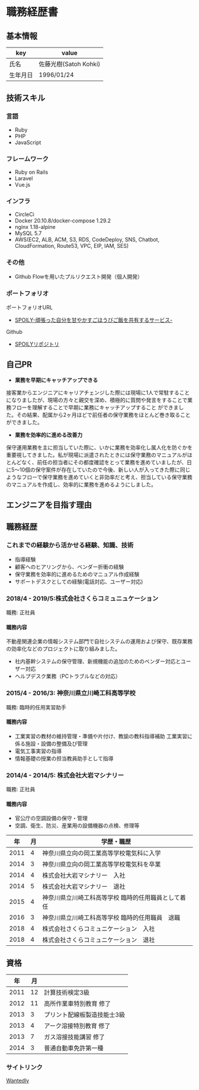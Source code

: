 # 職務経歴書

## 基本情報

|key|value|
|---|-----|
|氏名|佐藤光樹(Satoh Kohki)|
|生年月日|1996/01/24|

## 技術スキル
### 言語
- Ruby
- PHP
- JavaScript

### フレームワーク

- Ruby on Rails
- Laravel
- Vue.js

### インフラ
- CircleCi
- Docker 20.10.8/docker-compose 1.29.2
- nginx 1.18-alpine
- MySQL 5.7
- AWS(EC2, ALB, ACM, S3, RDS, CodeDeploy, SNS, Chatbot, CloudFormation, Route53, VPC, EIP, IAM, SES)


### その他
- Github Flowを用いたプルリクエスト開発（個人開発）


### ポートフォリオ
ポートフォリオURL
  - [SPOILY-頑張った自分を甘やかすごほうびご飯を共有するサービス-](https://spoily.link/login)

Github
  - [SPOILYリポジトリ](https://github.com/Satoh-K37/spoily)


## 自己PR
- **業務を早期にキャッチアップできる**

接客業からエンジニアにキャリアチェンジした際には現場に1人で常駐することになりましたが、現場の方々と親交を深め、積極的に質問や発言をすることで業務フローを理解することで早期に業務にキャッチアップすること ができました。その結果、配属から2ヶ月ほどで前任者の保守業務をほとんど巻き取ることができました。

- **業務を効率的に進める改善力**

保守運用業務を主に担当していた際に、いかに業務を効率化し属人化を防ぐかを重要視してきました。私が現場に派遣されたときには保守業務のマニュアルがほとんどなく、前任の担当者にその都度確認をとって業務を進めていましたが、日に5〜10個の保守案件が存在していたので今後、新しい人が入ってきた際に同じようなフローで保守業務を進めていくと非効率だと考え、担当している保守業務のマニュアルを作成し、効率的に業務を進めるようにしました。

## エンジニアを目指す理由


## 職務経歴
### これまでの経験から活かせる経験、知識、技術
- 指導経験
- 顧客へのヒアリングから、ベンダー折衝の経験
- 保守業務を効率的に進めるためのマニュアル作成経験
- サポートデスクとしての経験(電話対応、ユーザー対応)


### 2018/4 - 2019/5:株式会社さくらコミュニュケーション

職務: 正社員

#### 職務内容
不動産関連企業の情報システム部門で自社システムの運用および保守、既存業務の効率化などのプロジェクトに取り組みました。

- 社内基幹システムの保守管理、新規機能の追加のためのベンダー対応とユーザー対応
- ヘルプデスク業務（PCトラブルなどの対応）

### 2015/4 - 2016/3: 神奈川県立川崎工科高等学校

職務: 臨時的任用実習助手

#### 職務内容

- 工業実習の教材の維持管理・準備や片付け、教諭の教科指導補助 工業実習に係る施設・設備の整備及び管理
- 電気工事実習の指導
- 情報基礎の授業の担当教員助手として指導

### 2014/4 - 2014/5: 株式会社大岩マシナリー

職務: 正社員

#### 職務内容

- 官公庁の空調設備の保守・管理
- 空調、衛生、防災、産業用の設備機器の点検、修理等

|年|月|学歴・職歴|
|-|-|-----|
|2011|4| 神奈川県立向の岡工業高等学校電気科に入学|
|2014|3|神奈川県立向の岡工業高等学校電気科を卒業|
|2014|4|株式会社大岩マシナリー　入社|
|2014|5|株式会社大岩マシナリー　退社|
|2015|4|神奈川県立川崎工科高等学校 臨時的任用職員として着任|
|2016|3|神奈川県立川崎工科高等学校 臨時的任用職員　退職|
|2018|4|株式会社さくらコミュニケーション　入社|
|2018|4|株式会社さくらコミュニケーション　退社|


## 資格
|年|月||
|-|-|-----|
|2011|12|計算技術検定3級|
|2012|11|高所作業車特別教育 修了|
|2013|3| プリント配線板製造技能士3級|
|2013|4|アーク溶接特別教育 修了|
|2013|7|ガス溶接技能講習 修了|
|2014|3|普通自動車免許第一種|

### サイトリンク
[Wantedly](https://www.wantedly.com/id/kohki_satoh)
